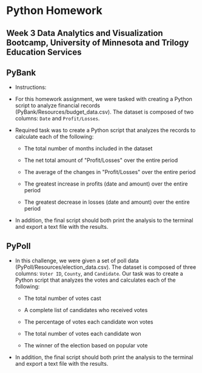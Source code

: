 # Python Homework

## Week 3 Data Analytics and Visualization Bootcamp, University of Minnesota and Trilogy Education Services

## PyBank

* Instructions:

* For this homework assignment, we were tasked with creating a Python script to analyze financial records (PyBank/Resources/budget_data.csv). The dataset is composed of two columns: `Date` and `Profit/Losses`. 

* Required task was to create a Python script that analyzes the records to calculate each of the following:

  * The total number of months included in the dataset

  * The net total amount of "Profit/Losses" over the entire period

  * The average of the changes in "Profit/Losses" over the entire period

  * The greatest increase in profits (date and amount) over the entire period

  * The greatest decrease in losses (date and amount) over the entire period

* In addition, the final script should both print the analysis to the terminal and export a text file with the results.

## PyPoll

* In this challenge, we were given a set of poll data (PyPoll/Resources/election_data.csv). The dataset is composed of three columns: `Voter ID`, `County`, and `Candidate`. Our task was to create a Python script that analyzes the votes and calculates each of the following:

  * The total number of votes cast 

  * A complete list of candidates who received votes 

  * The percentage of votes each candidate won votes

  * The total number of votes each candidate won

  * The winner of the election based on popular vote 

* In addition, the final script should both print the analysis to the terminal and export a text file with the results.
